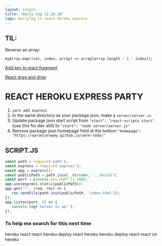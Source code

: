 ```yaml
---
layout: single
title: "daily log 12.20.20"
tags: dailylog ls react heroku express
--- 
```


## TIL:

Reverse an array:

`myArray.map((val, index, array) => array[array.length - 1 - index]);`

[Add key to react fragment](https://stackoverflow.com/questions/59390955/can-i-add-a-key-prop-to-a-react-fragment)

[React drag and drop](https://stackoverflow.com/questions/60043907/how-to-drag-drop-material-ui-cards)

# REACT HEROKU EXPRESS PARTY

1. `yarn add express`
2. In the same directory as your package json, make a `server/server.js`
3. Update package json start script from `"start": "react-scripts start"` (use this for dev still) to `"start": "node server/server.js"`
4. Remove package json homepage field at the bottom `"homepage": "https://aaroncaraway.github.io/umre-todo/"` 

## SCRIPT.JS

```javascript
const path = require('path');
const express = require('express');
const app = express();
const publicPath = path.join(__dirname, '../build');
const port = process.env.PORT || 5000;
app.use(express.static(publicPath));
app.get('*', (req, res) => {
   res.sendFile(path.join(publicPath, 'index.html'));
});
app.listen(port, () => {
   console.log('Server is up!');
});
```

### To help me search for this next time

heroku react
react heroku
deploy react heroku
heroku deploy react
react on heroku